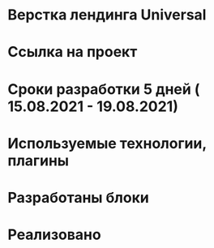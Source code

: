 # Верстка лендинга Universal

# Ссылка на проект

# Сроки разработки 5 дней ( 15.08.2021 - 19.08.2021)

# Используемые технологии, плагины

# Разработаны блоки

# Реализовано

